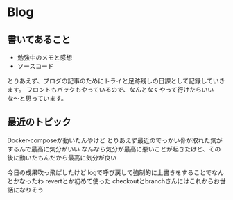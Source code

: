 # Blog
## 書いてあること
- 勉強中のメモと感想
- ソースコード

とりあえず、ブログの記事のためにトライと足跡残しの日課として記録していきます。
フロントもバックもやっているので、なんとなくやって行けたらいいな〜と思っています。

## 最近のトピック
Docker-composeが動いたんやけど
とりあえず最近のでっかい骨が取れた気がするんで最高に気分がいい
なんなら気分が最高に悪いことが起きたけど、その後に動いたもんだから最高に気分が良い

今日の成果吹っ飛ばしたけど
logで呼び戻して強制的に上書きをすることでなんとかなったわ
revertとか初めて使った
checkoutとbranchさんにはこれからお世話になりそう
